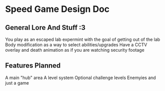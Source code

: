 # Speed Game Design Doc

## General Lore And Stuff :3
You play as an escaped lab expermint with the goal of getting out of the lab
Body modification as a way to select abilities/upgrades
Have a CCTV overlay and death animation as if you are watching security footage

## Features Planned
A main "hub" area
A level system
Optional challenge levels
Enemyies and just a game